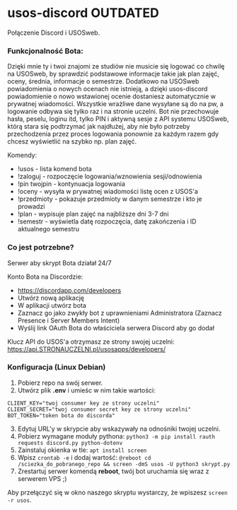 # usos-discord **OUTDATED**
Połączenie Discord i USOSweb.

### Funkcjonalność Bota:
Dzięki mnie ty i twoi znajomi ze studiów nie musicie się logować co chwilę na USOSweb, by sprawdzić podstawowe informacje takie jak plan zajęć, oceny, średnia, informacje o semestrze.
Dodatkowo na USOSweb powiadomienia o nowych ocenach nie istnieją, a dzięki usos-discord powiadomienie o nowo wstawionej ocenie dostaniesz automatycznie w prywatnej wiadomości.
Wszystkie wrażliwe dane wysyłane są do na pw, a logowanie odbywa się tylko raz i na stronie uczelni.
Bot nie przechowuje hasła, peselu, loginu itd, tylko PIN i aktywną sesje z API systemu USOSweb, którą stara się podtrzymać jak najdłużej, aby nie było potrzeby przechodzenia przez proces logowania ponownie za każdym razem gdy chcesz wyświetlić na szybko np. plan zajęć.

Komendy:
- !usos - lista komend bota
- !zaloguj - rozpoczęcie logowania/wznowienia sesji/odnowienia
- !pin twojpin - kontynuacja logowania
- !oceny - wysyła w prywatnej wiadomości listę ocen z USOS'a
- !przedmioty - pokazuje przedmioty w danym semestrze i kto je prowadzi
- !plan - wypisuje plan zajęć na najbliższe dni 3-7 dni
- !semestr - wyświetla datę rozpoczęcia, datę zakończenia i ID aktualnego semestru
 
### Co jest potrzebne?
Serwer aby skrypt Bota działał 24/7

Konto Bota na Discordzie:
- https://discordapp.com/developers
- Utwórz nową aplikację
- W aplikacji utwórz bota
- Zaznacz go jako zwykły bot z uprawnieniami Administratora (Zaznacz Presence i Server Members Intent)
- Wyślij link OAuth Bota do właściciela serwera Discord aby go dodał

Klucz API do USOS'a otrzymasz ze strony swojej uczelni: https://api.STRONAUCZELNI.pl/usosapps/developers/

### Konfiguracja (Linux Debian)
1. Pobierz repo na swój serwer.
2. Utwórz plik __.env__ i umieśc w nim takie wartości:

```env
CLIENT_KEY="twoj consumer key ze strony uczelni"
CLIENT_SECRET="twoj consumer secret key ze strony uczelni"
BOT_TOKEN="token bota do discorda"
```
3. Edytuj URL'y w skrypcie aby wskazywały na odnośniki twojej uczelni.
3. Pobierz wymagane moduły pythona:
`python3 -m pip install rauth requests discord.py python-dotenv`
4. Zainstaluj okienka w tle: `apt install screen`
5. Wpisz `crontab -e` i dodaj wartość:
`@reboot cd /sciezka_do_pobranego_repo && screen -dmS usos -U python3 skrypt.py`
6. Zrestartuj serwer komendą __reboot__, twój bot uruchamia się wraz z serwerem VPS ;)

Aby przełączyć się w okno naszego skryptu wystarczy, że wpiszesz `screen -r usos`.
